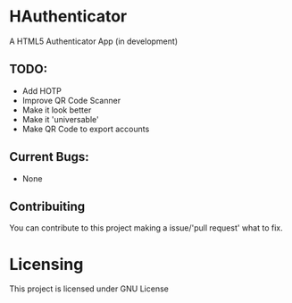 # HAuthenticator
A HTML5 Authenticator App (in development)

## TODO:
- Add HOTP
- Improve QR Code Scanner
- Make it look better
- Make it 'universable'
- Make QR Code to export accounts

## Current Bugs:
- None

## Contribuiting
You can contribute to this project making a issue/'pull request' what to fix.

# Licensing
This project is licensed under GNU License
